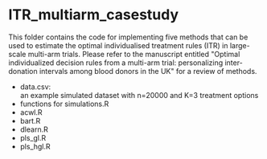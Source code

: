 # ITR_multiarm_casestudy
This folder contains the code for implementing five methods that can be used to estimate the optimal individualised treatment rules (ITR) in large-scale multi-arm trials. Please refer to the manuscript entitled "Optimal individualized decision rules from a multi-arm trial: personalizing inter-donation intervals among blood donors in the UK" for a review of methods.

- data.csv: <br />
  an example simulated dataset with n=20000 and K=3 treatment options 
- functions for simulations.R
- acwl.R
- bart.R
- dlearn.R
- pls_gl.R
- pls_hgl.R
